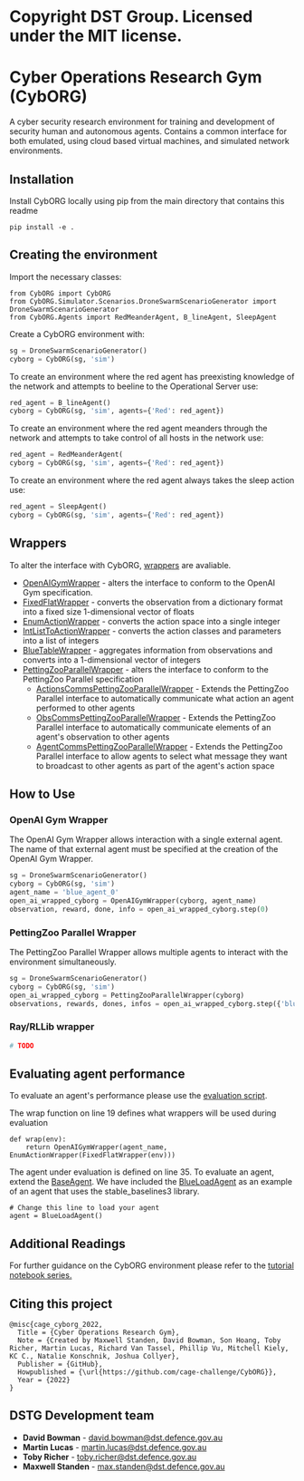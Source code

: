 # Copyright DST Group. Licensed under the MIT license.

# Cyber Operations Research Gym (CybORG)

A cyber security research environment for training and development of security human and autonomous agents. Contains a common interface for both emulated, using cloud based virtual machines, and simulated network environments.

## Installation

Install CybORG locally using pip from the main directory that contains this readme

```
pip install -e .
```


## Creating the environment
Import the necessary classes:
```
from CybORG import CybORG
from CybORG.Simulator.Scenarios.DroneSwarmScenarioGenerator import DroneSwarmScenarioGenerator
from CybORG.Agents import RedMeanderAgent, B_lineAgent, SleepAgent
```

Create a CybORG environment with:
```python
sg = DroneSwarmScenarioGenerator()
cyborg = CybORG(sg, 'sim')
```

 


To create an environment where the red agent has preexisting knowledge of the network and attempts to beeline to the Operational Server use:

 

```python
red_agent = B_lineAgent()
cyborg = CybORG(sg, 'sim', agents={'Red': red_agent})
```
To create an environment where the red agent meanders through the network and attempts to take control of all hosts in the network use:

 

```python
red_agent = RedMeanderAgent(
cyborg = CybORG(sg, 'sim', agents={'Red': red_agent})
```
To create an environment where the red agent always takes the sleep action use:
```python
red_agent = SleepAgent()
cyborg = CybORG(sg, 'sim', agents={'Red': red_agent})
```

 

## Wrappers

 

To alter the interface with CybORG, [wrappers](../../PycharmProjects/CybORG/CybORG/Agents/Wrappers) are avaliable.

 

* [OpenAIGymWrapper](../../PycharmProjects/CybORG/CybORG/Agents/Wrappers/OpenAIGymWrapper.py) - alters the interface to conform to the OpenAI Gym specification.
* [FixedFlatWrapper](../../PycharmProjects/CybORG/CybORG/Agents/Wrappers/FixedFlatWrapper.py) - converts the observation from a dictionary format into a fixed size 1-dimensional vector of floats
* [EnumActionWrapper](../../PycharmProjects/CybORG/CybORG/Agents/Wrappers/EnumActionWrapper.py) - converts the action space into a single integer
* [IntListToActionWrapper](../../PycharmProjects/CybORG/CybORG/Agents/Wrappers/IntListToAction.py) - converts the action classes and parameters into a list of integers
* [BlueTableWrapper](../../PycharmProjects/CybORG/CybORG/Agents/Wrappers/BlueTableWrapper.py) - aggregates information from observations and converts into a 1-dimensional vector of integers
* [PettingZooParallelWrapper](../../PycharmProjects/CybORG/CybORG/Agents/Wrappers/PettingZooParallelWrapper.py) - alters the interface to conform to the PettingZoo Parallel specification
    * [ActionsCommsPettingZooParallelWrapper](../../PycharmProjects/CybORG/CybORG/Agents/Wrappers/CommsPettingZooParallelWrapper.py) - Extends the PettingZoo Parallel interface to automatically communicate what action an agent performed to other agents
    * [ObsCommsPettingZooParallelWrapper](../../PycharmProjects/CybORG/CybORG/Agents/Wrappers/CommsPettingZooParallelWrapper.py) - Extends the PettingZoo Parallel interface to automatically communicate elements of an agent's observation to other agents
    * [AgentCommsPettingZooParallelWrapper](../../PycharmProjects/CybORG/CybORG/Agents/Wrappers/CommsPettingZooParallelWrapper.py) - Extends the PettingZoo Parallel interface to allow agents to select what message they want to broadcast to other agents as part of the agent's action space

## How to Use

### OpenAI Gym Wrapper

The OpenAI Gym Wrapper allows interaction with a single external agent. The name of that external agent must be specified at the creation of the OpenAI Gym Wrapper.

```python
sg = DroneSwarmScenarioGenerator()
cyborg = CybORG(sg, 'sim')
agent_name = 'blue_agent_0'
open_ai_wrapped_cyborg = OpenAIGymWrapper(cyborg, agent_name)
observation, reward, done, info = open_ai_wrapped_cyborg.step(0)
```

### PettingZoo Parallel Wrapper

The PettingZoo Parallel Wrapper allows multiple agents to interact with the environment simultaneously.

```python
sg = DroneSwarmScenarioGenerator()
cyborg = CybORG(sg, 'sim')
open_ai_wrapped_cyborg = PettingZooParallelWrapper(cyborg)
observations, rewards, dones, infos = open_ai_wrapped_cyborg.step({'blue_agent_0': 0, 'blue_agent_1': 0})
```

### Ray/RLLib wrapper  
```python
# TODO
```
 


## Evaluating agent performance

 

To evaluate an agent's performance please use the [evaluation script](../../PycharmProjects/CybORG/CybORG/Evaluation/evaluation.py). 

 


The wrap function on line 19 defines what wrappers will be used during evaluation
```
def wrap(env):
    return OpenAIGymWrapper(agent_name, EnumActionWrapper(FixedFlatWrapper(env)))
```
The agent under evaluation is defined on line 35. 
To evaluate an agent, extend the [BaseAgent](../../PycharmProjects/CybORG/CybORG/Agents/SimpleAgents/BaseAgent.py). 
We have included the [BlueLoadAgent](../../PycharmProjects/CybORG/CybORG/Agents/SimpleAgents/BlueLoadAgent.py) as an example of an agent that uses the stable_baselines3 library.
```
# Change this line to load your agent
agent = BlueLoadAgent()
```

## Additional Readings
For further guidance on the CybORG environment please refer to the [tutorial notebook series.](../../PycharmProjects/CybORG/CybORG/Tutorial)

## Citing this project
```
@misc{cage_cyborg_2022, 
  Title = {Cyber Operations Research Gym}, 
  Note = {Created by Maxwell Standen, David Bowman, Son Hoang, Toby Richer, Martin Lucas, Richard Van Tassel, Phillip Vu, Mitchell Kiely, KC C., Natalie Konschnik, Joshua Collyer}, 
  Publisher = {GitHub}, 
  Howpublished = {\url{https://github.com/cage-challenge/CybORG}}, 
  Year = {2022} 
}
```

## DSTG Development team 

* **David Bowman** - david.bowman@dst.defence.gov.au
* **Martin Lucas** - martin.lucas@dst.defence.gov.au
* **Toby Richer** - toby.richer@dst.defence.gov.au
* **Maxwell Standen** - max.standen@dst.defence.gov.au
